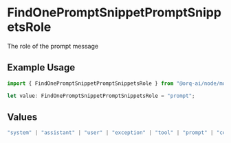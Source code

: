 # FindOnePromptSnippetPromptSnippetsRole

The role of the prompt message

## Example Usage

```typescript
import { FindOnePromptSnippetPromptSnippetsRole } from "@orq-ai/node/models/operations";

let value: FindOnePromptSnippetPromptSnippetsRole = "prompt";
```

## Values

```typescript
"system" | "assistant" | "user" | "exception" | "tool" | "prompt" | "correction" | "expected_output"
```